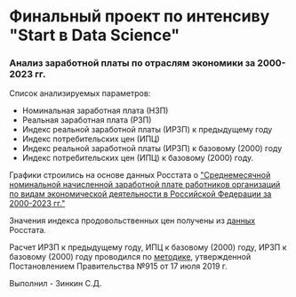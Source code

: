 # Финальный проект по интенсиву "Start в Data Science"

### Анализ заработной платы по отраслям экономики за 2000-2023 гг.
    
    
Список анализируемых параметров:
- Номинальная заработная плата (НЗП)
- Реальная заработная плата (РЗП)
- Индекс реальной заработной платы (ИРЗП) к предыдущему году
- Индекс потребительских цен (ИПЦ)
- Индекс реальной заработной платы (ИРЗП) к базовому (2000) году
- Индекс потребительских цен (ИПЦ) к базовому (2000) году.
    
    
Графики строились на основе данных Росстата о ["Среднемесячной номинальной начисленной заработной 
плате работников организаций по видам экономической деятельности в Российской Федерации за 2000-2023 гг."](https://rosstat.gov.ru/labor_market_employment_salaries)

Значения индекса продовольственных цен получены из [данных](https://rosstat.gov.ru/statistics/price) Росстата.

Расчет ИРЗП к предыдущему году, ИПЦ к базовому (2000) году, ИРЗП к базовому (2000) году проводился по 
[методике](http://static.government.ru/media/files/L03IgxvwoKckabWdfLZPeEp33W3C7rLu.pdf),
утвержденной Постановлением Правительства №915 от 17 июля 2019 г.

Выполнил - Зинкин С.Д.    